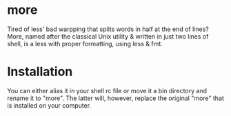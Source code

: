 # more
Tired of less' bad warpping that splits words in half at the end of lines? More, named after the classical Unix utility & written in just two lines of shell, is a less with proper formatting, using less & fmt.

# Installation
You can either alias it in your shell rc file or move it a bin directory and rename it to "more". The latter will, however, replace the original "more" that is installed on your computer.
